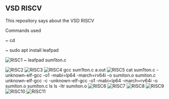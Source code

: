 ## VSD RISCV
This repository says about the VSD RISCV </p>

Commands used</p>
~  cd </p>
~  sudo apt install leafpad </p>
![RISC1](https://github.com/user-attachments/assets/a41bac7b-1e10-4ffd-948d-a9a54ca6f5de)
~  leafpad sum1ton.c </p>
![RISC2](https://github.com/user-attachments/assets/4ec4e4ff-fc83-4038-9062-3b36a689572b)
![RISC3](https://github.com/user-attachments/assets/fdc3f962-b853-4635-af8c-a6e7cb8b74df)
![RISC4](https://github.com/user-attachments/assets/6bb07935-4e78-40d4-a1d6-d35466f8e7ed)
gcc sum1ton.c
a.out
![RISC5](https://github.com/user-attachments/assets/ef804813-da15-4e7c-a966-40350ffa3b11)
cat sum1ton.c
-unknown-elf-gcc -o1 -mabi=lp64 -march=rv64i -o sumiton.o sumiton.c
unknown-elf-gcc -c
-unknown-elf-gcc -o1 -mabi=lp64 -march=rv64i -o sumiton.o sumiton.c
ls
ls -ltr sumiton.o
![RISC6](https://github.com/user-attachments/assets/0f19fcc1-cabd-4670-bf7a-b1123b9c2013)
![RISC7](https://github.com/user-attachments/assets/c8c42185-438b-40f2-835f-d27fa9f091cb)
![RISC8](https://github.com/user-attachments/assets/f387acde-8e87-4a73-a152-f6fb811f296d)
![RISC9](https://github.com/user-attachments/assets/25e2fbe1-5c6d-48b6-835f-30519071c9f8)
![RISC10](https://github.com/user-attachments/assets/2726f9b1-a346-40cf-820c-0af4c841887d)
![RISC11](https://github.com/user-attachments/assets/93b65621-5b2f-40e3-ba4c-bfef4567ead0)









